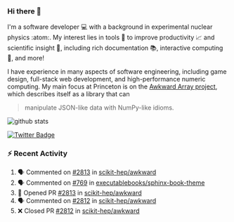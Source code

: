 ### Hi there 👋 

I'm a software developer 💻 with a background in experimental nuclear physics :atom:. My interest lies in tools :wrench: to improve productivity :chart_with_upwards_trend: and scientific insight :telescope:, including rich documentation 📚, interactive computing 🧮, and more! 

I have experience in many aspects of software engineering, including game design, full-stack web development, and high-performance numeric computing. My main focus at Princeton is on the [Awkward Array project](awkward-array.org/), which describes itself as a library that can 
> manipulate JSON-like data with NumPy-like idioms.

![github stats](https://github-readme-stats.vercel.app/api?username=agoose77&show_icons=true&hide_rank=true&hide_title=true&bg_color=30,e76445,904e95&text_color=efe3ec&icon_color=efe3ec)
<!--
**agoose77/agoose77** is a ✨ _special_ ✨ repository because its `README.md` (this file) appears on your GitHub profile.

Here are some ideas to get you started:

- 🔭 I’m currently working on ...
- 🌱 I’m currently learning ...
- 👯 I’m looking to collaborate on ...
- 🤔 I’m looking for help with ...
- 💬 Ask me about ...
- 📫 How to reach me: ...
- 😄 Pronouns: ...
- ⚡ Fun fact: ...
-->

[![Twitter Badge](https://img.shields.io/twitter/follow/agoose77?style=flat-square&logo=Twitter&logoColor=white&color=cornflowerblue)](https://twitter.com/agoose77)

### :zap: Recent Activity

<!--START_SECTION:activity-->
1. 🗣 Commented on [#2813](https://github.com/scikit-hep/awkward/pull/2813#issuecomment-1806513066) in [scikit-hep/awkward](https://github.com/scikit-hep/awkward)
2. 🗣 Commented on [#769](https://github.com/executablebooks/sphinx-book-theme/issues/769#issuecomment-1805882366) in [executablebooks/sphinx-book-theme](https://github.com/executablebooks/sphinx-book-theme)
3. 💪 Opened PR [#2813](https://github.com/scikit-hep/awkward/pull/2813) in [scikit-hep/awkward](https://github.com/scikit-hep/awkward)
4. 🗣 Commented on [#2812](https://github.com/scikit-hep/awkward/pull/2812#issuecomment-1805510351) in [scikit-hep/awkward](https://github.com/scikit-hep/awkward)
5. ❌ Closed PR [#2812](https://github.com/scikit-hep/awkward/pull/2812) in [scikit-hep/awkward](https://github.com/scikit-hep/awkward)
<!--END_SECTION:activity-->
